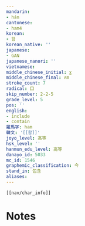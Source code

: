 ```yaml
---
mandarin:
- hán
cantonese:
- ham4
korean:
- 함
korean_native: ''
japanese:
- GAN
japanese_nanori: ''
vietnamese:
middle_chinese_initial: ɣ
middle_chinese_final: ʌm
stroke_count: 7
radical: 口
skip_number: 2-2-5
grade_level: 5
pos: ''
english:
- include
- contain
羅馬字: ham
韓文: '[[함]]'
joyo_level: 高等
hsk_level: ''
hanmun_edu_level: 高等
danayo_id: 5033
mc_id: 1546
graphemic_classification: 今
stand_in: 包含
aliases:
---
```

```meta-bind-embed
[[nav/char_info]]
```

# Notes
